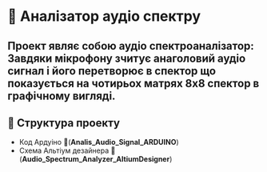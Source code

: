 # 🎵 Аналізатор аудіо спектру

Проект являє собою **аудіо спектроаналізатор**:
Завдяки мікрофону зчитує анаголовий аудіо сигнал і його перетворює в спектор що показується на чотирьох матрях 8х8 спектор в графічному вигляді.
---
## 📂 Структура проекту
- Код Ардуіно 📂(**Analis_Audio_Signal_ARDUINO**)
- Схема Альтіум дезайнера 📂(**Audio_Spectrum_Analyzer_AltiumDesigner**)
